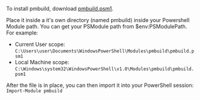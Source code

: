 To install pmbuild, download [pmbuild.psm1](https://github.com/brianaddicks/PmBuild/raw/master/PmBuild.psm1).

Place it inside a it's own directory (named pmbuild) inside your Powershell Module path.  You can get your PSModule path from $env:PSModulePath. For example:
* Current User scope: `C:\Users\user\Documents\WindowsPowerShell\Modules\pmbuild\pmbuild.psm1`
* Local Machine scope: `C:\Windows\system32\WindowsPowerShell\v1.0\Modules\pmbuild\pmbuild.psm1`

After the file is in place, you can then import it into your PowerShell session:
`Import-Module pmbuild`
